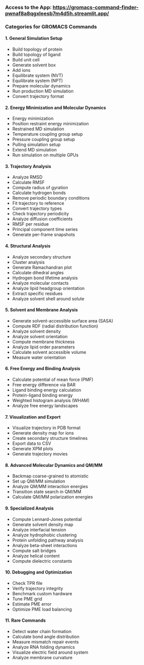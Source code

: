 ### Access to the App: https://gromacs-command-finder-pwnaf8a8qgxleesb7m4d5h.streamlit.app/


### **Categories for GROMACS Commands**

#### **1. General Simulation Setup**
- Build topology of protein
- Build topology of ligand
- Build unit cell
- Generate solvent box
- Add ions
- Equilibrate system (NVT)
- Equilibrate system (NPT)
- Prepare molecular dynamics
- Run production MD simulation
- Convert trajectory format

#### **2. Energy Minimization and Molecular Dynamics**
- Energy minimization
- Position restraint energy minimization
- Restrained MD simulation
- Temperature coupling group setup
- Pressure coupling group setup
- Pulling simulation setup
- Extend MD simulation
- Run simulation on multiple GPUs

#### **3. Trajectory Analysis**
- Analyze RMSD
- Calculate RMSF
- Compute radius of gyration
- Calculate hydrogen bonds
- Remove periodic boundary conditions
- Fit trajectory to reference
- Convert trajectory types
- Check trajectory periodicity
- Analyze diffusion coefficients
- RMSF per residue
- Principal component time series
- Generate per-frame snapshots

#### **4. Structural Analysis**
- Analyze secondary structure
- Cluster analysis
- Generate Ramachandran plot
- Calculate dihedral angles
- Hydrogen bond lifetime analysis
- Analyze molecular contacts
- Analyze lipid headgroup orientation
- Extract specific residues
- Analyze solvent shell around solute

#### **5. Solvent and Membrane Analysis**
- Generate solvent-accessible surface area (SASA)
- Compute RDF (radial distribution function)
- Analyze solvent density
- Analyze solvent orientation
- Compute membrane thickness
- Analyze lipid order parameters
- Calculate solvent accessible volume
- Measure water orientation

#### **6. Free Energy and Binding Analysis**
- Calculate potential of mean force (PMF)
- Free energy difference via BAR
- Ligand binding energy calculation
- Protein-ligand binding energy
- Weighted histogram analysis (WHAM)
- Analyze free energy landscapes

#### **7. Visualization and Export**
- Visualize trajectory in PDB format
- Generate density map for ions
- Create secondary structure timelines
- Export data to CSV
- Generate XPM plots
- Generate trajectory movies

#### **8. Advanced Molecular Dynamics and QM/MM**
- Backmap coarse-grained to atomistic
- Set up QM/MM simulation
- Analyze QM/MM interaction energies
- Transition state search in QM/MM
- Calculate QM/MM polarization energies

#### **9. Specialized Analysis**
- Compute Lennard-Jones potential
- Generate solvent density map
- Analyze interfacial tension
- Analyze hydrophobic clustering
- Protein unfolding pathway analysis
- Analyze beta-sheet interactions
- Compute salt bridges
- Analyze helical content
- Compute dielectric constants

#### **10. Debugging and Optimization**
- Check TPR file
- Verify trajectory integrity
- Benchmark custom hardware
- Tune PME grid
- Estimate PME error
- Optimize PME load balancing

#### **11. Rare Commands**
- Detect water chain formation
- Calculate bond angle distribution
- Measure mismatch repair events
- Analyze RNA folding dynamics
- Visualize electric field around system
- Analyze membrane curvature
